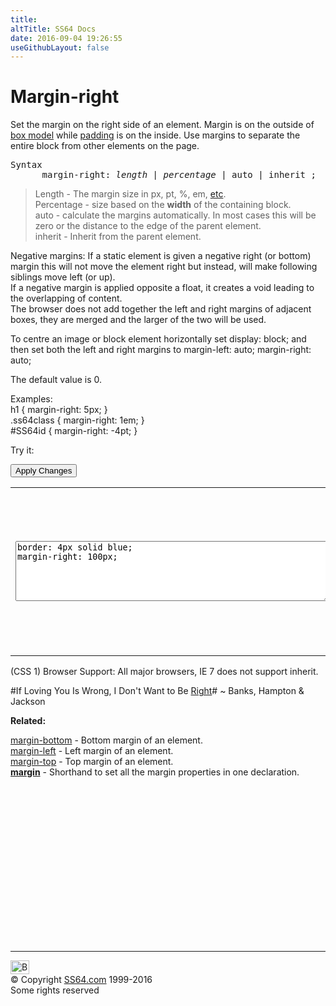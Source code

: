 ```yaml
---
title:
altTitle: SS64 Docs
date: 2016-09-04 19:26:55
useGithubLayout: false
---
```

<!-- #BeginLibraryItem "/Library/head_css.lbi" --><!-- #EndLibraryItem --><h1>Margin-right</h1>
<p> Set the margin on the right     side of an element. Margin is on the outside of <a href="syntax-box-model.html">box model</a> while <a href="padding.html">padding</a> is on the inside. Use margins to separate the entire block from other elements on the page.</p>
<pre>Syntax
      margin-right: <i>length</i> | <i>percentage</i> | auto | inherit ;
</pre>
<blockquote>
<p><span class="code">Length</span> - The margin size  in<span class="code"> px, pt, %, em,</span> <a href="syntax-units.html">etc</a>.<br>
<span class="code">Percentage</span> - size based on the <b>width</b> of the containing block.<br>
<span class="code">auto</span> - calculate the margins automatically. In most cases this will be zero or the distance to the edge of the parent element.<br>
<span class="code">inherit</span> - Inherit from the parent element.</p>
</blockquote>
<p>Negative margins: If a static element is given a negative right (or bottom) margin this will not move the element right but instead, will make following siblings move left (or up).<br>
If a negative margin is applied opposite a <span class="code">float</span>, it creates a void leading to the overlapping of content.<br>
The browser does not add together the left and right margins of adjacent  boxes, they are merged and  the larger of the two will be used.</p>
<p>To centre an image or block element horizontally set <span class="code">display: block;</span> and then set both the left and right margins to <span class="code">margin-left: auto;     margin-right: auto;</span></p>
<p>The default value is 0.</p>
<p>Examples:<br>
  <span class="code">h1 { margin-right: 5px;  }<br>
    .ss64class { margin-right: 1em; }</span><br>
    <span class="code">#SS64id { margin-right: -4pt;  }</span>    <br>
</p>
<p>Try it:</p><input type="button" onclick="ApplyStyle()" value="Apply Changes">
<table>
  <tbody><tr>
    <td><textarea name="tryit" id="trycode" cols="60" rows="6" onfocus="this.style.background='#fff';" onblur="this.style.background='#eee';" tabindex="1">border: 4px solid blue;
margin-right: 100px;
</textarea></td>
    <td><div style="border: 1px solid red">
<div id="tryresult">This is a sample of text with a CSS border shown in red, containing a second DIV that we can format with CSS.</div></div></td>
  </tr>
</tbody></table>
<p>(CSS 1) Browser Support:  All major browsers, IE 7 does not support inherit.</p>
<p class="quote">#If Loving You Is Wrong, I Don't Want to Be <a href="http://en.wikipedia.org/wiki/%28If_Loving_You_Is_Wrong%29_I_Don%27t_Want_to_Be_Right">Right</a># ~ Banks, Hampton &amp; Jackson<br>
</p>
<p><b>Related:</b></p>
<p><a href="margin-bottom.html">margin-bottom</a> - Bottom margin of an element.<br>
<a href="margin-left.html">margin-left</a> - Left margin of an element.<br>
<a href="margin-top.html">margin-top</a> - Top margin of an element.<br>
<b><a href="margin.html">margin</a></b> - Shorthand to set all the margin properties in one declaration.</p><!-- #BeginLibraryItem "/Library/foot_css.lbi" --><p>
<!-- CSS -->
<ins class="adsbygoogle" style="display:inline-block;width:300px;height:250px" data-ad-client="ca-pub-6140977852749469" data-ad-slot="2739097502"></ins>
<script>
(adsbygoogle = window.adsbygoogle || []).push({});
</script></p>
<hr>
<div id="bl" class="footer"><a href="margin-right.html#"><img src="../images/top.png" width="30" height="22" alt="Back to the Top"></a></div>
<div id="br" class="footer, tagline">© Copyright <a href="http://ss64.com/">SS64.com</a> 1999-2016<br>
Some rights reserved</div><!-- #EndLibraryItem -->

